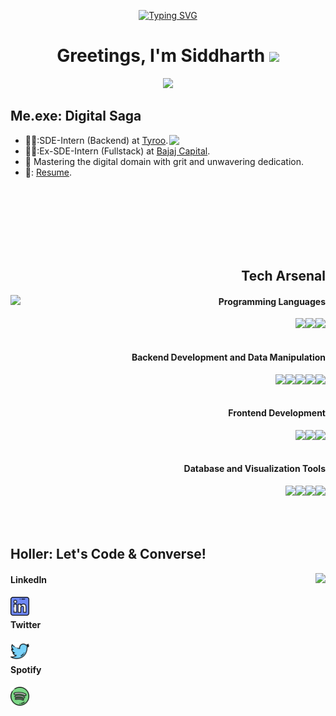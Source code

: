 <p align="center">
    <a href="https://git.io/typing-svg"><img src="https://readme-typing-svg.demolab.com?font=Source+Code+Pro&pause=1000&color=1AF72E&random=false&width=600&lines=crafting+code+like+a+maestro+orchestrates+music.;" alt="Typing SVG" />
    </a>
</p>

<div align="center">
   <h1>Greetings, I'm Siddharth <img src="https://media.giphy.com/media/hvRJCLFzcasrR4ia7z/giphy.gif" width="25px">
   </h1>
</div>

<div align="center">
   <img src="https://media4.giphy.com/media/v1.Y2lkPTc5MGI3NjExaGxzanB0Y3psdGs0dG8zOXNrcnB0NGRneDVhanB1cmt3b21jdzUxbyZlcD12MV9pbnRlcm5hbF9naWZfYnlfaWQmY3Q9cw/MZ7yrimhG3DThJqHjl/giphy.gif" width="120px">
</div>

<div align="left">
   <h2>Me.exe: Digital Saga
   </h2>

   <img align="right" src="https://media0.giphy.com/media/3o7aD25MovvtfQoENy/giphy.gif?cid=ecf05e478qxnt7urzjgh1gt3bqkasmui5mg19088vz0xgiuc&ep=v1_gifs_related&rid=giphy.gif&ct=g" width="250px">

  - 👨‍💼:SDE-Intern (Backend) at [Tyroo](https://tyroo.com/).
  - 👨‍💼:Ex-SDE-Intern (Fullstack) at [Bajaj Capital](https://www.bajajcapital.com/).
  - :lion: Mastering the digital domain with grit and unwavering dedication.
  - 📂: [Resume](https://drive.google.com/file/d/1GAy-lpUVIjy-FK0o_LUgs_pcWBcI19e2/view?usp=drive_link).
</div>

<br>
<br>
<br>
<br>
<br>
<br>


<div>
   <h2 align="right">Tech Arsenal</h2>

   <img align="left" src="https://media3.giphy.com/media/v1.Y2lkPTc5MGI3NjExZ3M5dDV3cWpibnE2cm1lbXdranJiNWQzaDI5dmNsdzllbHhoN3h1NiZlcD12MV9pbnRlcm5hbF9naWZfYnlfaWQmY3Q9Zw/10jYACUrFLPQC4/giphy.gif" width="250px">

   <h4 align="right">Programming Languages</h4>
   
   <img align="right" src="https://img.shields.io/badge/python--white%20?style=for-the-badge&logo=python&logoColor=white&labelColor=blue">
   &nbsp;&nbsp;&nbsp;
   <img align="right" src="https://img.shields.io/badge/C%2B%2B-%20-white%20?style=for-the-badge&logo=C%2B%2B&logoColor=white&labelColor=blue">
   &nbsp;&nbsp;&nbsp;
   <img align="right" src="https://img.shields.io/badge/Javascript-%20-white%20?style=for-the-badge&logo=javascript&logoColor=white&labelColor=yellow">

   <br>
   <br>

   <h4 align="right">Backend Development and Data Manipulation</h4>
   
   <img align="right" src="https://img.shields.io/badge/Numpy-%20-white?style=for-the-badge&logo=Numpy&logoColor=white&label=NumPy&labelColor=blue">
   &nbsp;&nbsp;&nbsp;
   <img align="right" src="https://img.shields.io/badge/Pandas-%20-yellow?style=for-the-badge&logo=Pandas&label=Pandas&labelColor=darkblue%20">
   &nbsp;&nbsp;&nbsp;
   <img align="right" src="https://img.shields.io/badge/Flask--white%20?style=for-the-badge&logo=flask&logoColor=white&labelColor=blue">
   &nbsp;&nbsp;&nbsp;
   <img align="right" src="https://img.shields.io/badge/Express-%20-black?style=for-the-badge&logo=Node.js&logoColor=black&label=Express&labelColor=white">
   &nbsp;&nbsp;&nbsp;
   <img align="right" src="https://img.shields.io/badge/NodeJS-%20-green?style=for-the-badge&logo=Node.js&label=NodeJS&labelColor=gray">

   <br>
   <br>

   <h4 align="right">Frontend Development</h4>
   
   <img align="right" src="https://img.shields.io/badge/React-%20-grey?style=for-the-badge&logo=React&label=React&labelColor=blue">
    &nbsp;&nbsp;&nbsp;
   <img align="right" src="https://img.shields.io/badge/Bootstrap-%20-white?style=for-the-badge&logo=Bootstrap&label=Bootstrap&labelColor=purple">
   &nbsp;&nbsp;&nbsp;
   <img align="right" src="https://img.shields.io/badge/Tailwind-%20-blue?style=for-the-badge&logo=Tailwind&logoColor=blue&label=Tailwind&labelColor=white">

   <br>
   <br>

   <h4 align="right">Database and Visualization Tools</h4>
   <img align="right" src="https://img.shields.io/badge/mySQL-%20-blue?style=for-the-badge&logo=mysql&logoColor=blue&label=MYSQL&labelColor=white">
   &nbsp;&nbsp;&nbsp;
   <img align="right" src="https://img.shields.io/badge/MongoDB-%20-white?style=for-the-badge&logo=mongodb&logoColor=white&label=MongoDB&labelColor=green">
   &nbsp;&nbsp;&nbsp;
   <img align="right" src="https://img.shields.io/badge/Kibana-%20-purple?style=for-the-badge&logo=Kibana&logoColor=purple&labelColor=green">
   &nbsp;&nbsp;&nbsp;
   <img align="right" src="https://img.shields.io/badge/ElasticSearch-%20-blue?style=for-the-badge&logo=Elasticsearch&logoColor=blue&labelColor=yellow">
   
</div>

<br>
<br>
<br>

<div align="right">
  <h2 align="left">Holler: Let's Code & Converse!</h2>

  <img align="right" src="https://spotify-github-profile.vercel.app/api/view?uid=or5hur93y7gyik9rmm9n453sv&cover_image=true&theme=default&show_offline=false&background_color=030303&interchange=true&bar_color=50f252)](https://github.com/kittinan/spotify-github-profile">

   <h4 align="left">LinkedIn</h4>
   <a href="linkedin.com/in/siddharth-juyal-a30920201/"><img align="left" height="30" src="https://raw.githubusercontent.com/8bithemant/8bithemant/master/linkedin.png?raw=true"></a>

   <br>

   <h4 align="left">Twitter</h4>
   <a href="https://twitter.com/siddharth_juyal"><img align="left" height="30" src="https://raw.githubusercontent.com/8bithemant/8bithemant/master/twitter.png?raw=true"></a>
   
   <br>

   <h4 align="left">Spotify</h4>
   <a href="https://open.spotify.com/user/or5hur93y7gyik9rmm9n453sv?si=a8e440ea3a21484a"><img align="left" height="30" src="https://raw.githubusercontent.com/8bithemant/8bithemant/master/spotify.png?raw=true"></a>
   
   <br>

</div>


